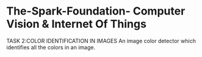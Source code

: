 # The-Spark-Foundation- Computer Vision & Internet Of Things
TASK 2:COLOR IDENTIFICATION IN IMAGES
An image color detector which identifies all the colors in an image.
